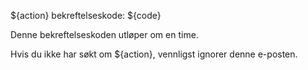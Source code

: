 ${action} bekreftelseskode: ${code}

Denne bekreftelseskoden utløper om en time.

Hvis du ikke har søkt om ${action}, vennligst ignorer denne e-posten.